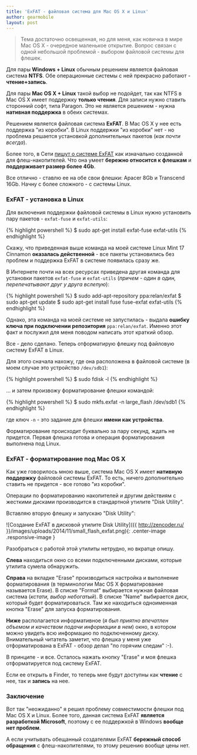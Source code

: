 ```yaml
---
title: 'ExFAT - файловая система для Mac OS X и Linux'
author: gearmobile
layout: post
---
```

> Тема достаточно освещенная, но для меня, как новичка в мире Mac OS X - очередное маленькое открытие. Вопрос связан с одной небольшой проблемой - выбором файловой системы для флешек.

Для пары **Windows + Linux** обычным решением является файловая система **NTFS**. Обе операционные системы с ней прекрасно работают - **чтение+запись**.

Для пары **Mac OS X + Linux** такой выбор не подойдет, так как NTFS в Mac OS X имеет поддержку **только чтения**. Для записи нужно ставить сторонний софт, типа Paragon. Это не является решением - нужна **нативная поддержка** в обеих системах.

Решением является файловая система **ExFAT**. В Mac OS X у нее есть поддержка "из коробки". В Linux поддержки "из коробки" нет - но проблема решается установкой дополнительных пакетов (*как почти всегда*).

Более того, в Сети [пишут о системе ExFAT][1] как изначально созданной для флеш-накопителей. Что она умеет **бережно относится к флешкам** и **поддерживает размер более 4Gb**.

Все отлично - ставлю ее на обе свои флешки: Apacer 8Gb и Transcend 16Gb. Начну с более сложного - с системы Linux.

### ExFAT - установка в Linux

Для включения поддержки файловой системы в Linux нужно установить пару пакетов - `exfat-fuse` и `exfat-utils`:

{% highlight powershell %}
	$ sudo apt-get install exfat-fuse exfat-utils
{% endhighlight %}

Скажу, что приведенная выше команда на моей системе Linux Mint 17 Cinnamon **оказалась действенной** - все пакеты установились без проблем и поддержка ExFAT в системе появилась сразу же.

В Интернете почти на всех ресурсах приведена другая команда для установки пакетов `exfat-fuse` и `exfat-utils` (*причем - один в один, перепечатывают друг у друга вслепую*):

{% highlight powershell %}
	$ sudo add-apt-repository ppa:relan/exfat
	$ sudo apt-get update
	$ sudo apt-get install fuse fuse-exfat exfat-utils
{% endhighlight %}

Однако, эта команда на моей системе не запустилась - выдала **ошибку ключа при подключении репозитория** `ppa:relan/exfat`. Именно этот факт и послужил для меня поводом написать этот краткий обзор.

Все - дело сделано. Теперь отформатирую флешку под файловую систему ExFAT в Linux.

Для этого сначала нахожу, где она расположена в файловой системе (в моем случае это устройство `/dev/sdb1`):

{% highlight powershell %}
	$ sudo fdisk -l
{% endhighlight %}

... и затем произвожу форматирование флешки командой:

{% highlight powershell %}
	$ sudo mkfs.exfat -n large_flash /dev/sdb1
{% endhighlight %}

где ключ `-n` - это задание для флешки **имени как устройства**.

Форматирование происходит буквально за пару секунд, ждать не придется. Первая флешка готова и операция форматирования выполнена под Linux.

### ExFAT - форматирование под Mac OS X

Как уже говорилось мною выше, система Mac OS X имеет **нативную поддержку** файловой системы ExFAT. То есть, ничего дополнительно ставить не придется - все готово "из коробки".

Операции по форматированию накопителей и другим действиям с жесткими дисками производится в стандартной утилите "Disk Utility".

Вставляю вторую флешку и запускаю "Disk Utility":

![Создание ExFAT в дисковой утилите Disk Utility]({{ http://zencoder.ru/ }}/images/uploads/2014/11/small_flash_exfat.png){: .center-image .responsive-image }

Разобраться с работой этой утилиты нетрудно, но вкратце опишу.

**Слева** находиться окно со всеми подключенными дисками, которые утилита сумела обнаружить.

**Справа** на вкладке "Erase" производиться настройка и выполнение форматирования (в терминологии Mac OS X форматирование называется Erase). В списке "Format" выбирается нужная файловая система (*кстати, выбор небогатый*). В списке "Name" выбирается диск, который будет форматироваться. Там же находиться одноименная кнопка "Erase" для запуска форматирования.

**Ниже** располагается информативное (*я был приятно впечатлен объемом и качеством подачи информации в нем*) окно, в котором можно увидеть всю информацию по подключенному диску. Внимательный читатель заметит, что флешка у меня уже отформатирована в ExFAT - обзор делал "по горячим следам" :-).

В принципе - и все. Осталось нажать кнопку "Erase" и моя флешка отформатируется под систему ExFAT.

Если ее открыть в Finder, то теперь мне будут доступны как **чтение** с нее, так и **запись** на нее.

### Заключение

Вот так "неожиданно" я решил проблему совместимости флешки под Mac OS X и Linux. Более того, данная система ExFAT **является разработкой Microsoft**, поэтому с ее поддержкой в Windows **вообще нет проблем**.

А если учитывать обещанный создателями ExFAT **бережный способ обращения** с флеш-накопителями, то этому решению вообще цены нет.

 [1]: http://en.wikipedia.org/wiki/ExFAT
 [2]: http://localhost:7788/third/wp-content/uploads/2014/11/small_flash_exfat.png
